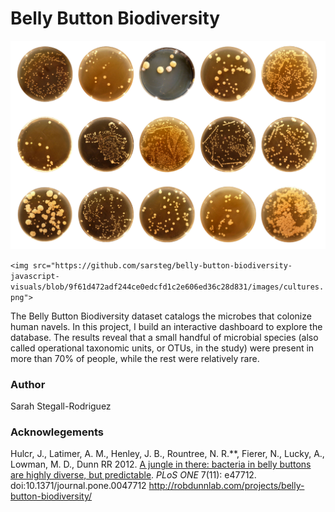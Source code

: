 # Belly Button Biodiversity

![Cultures](https://github.com/sarsteg/belly-button-biodiversity-javascript-visuals/blob/9f61d472adf244ce0edcfd1c2e606ed36c28d831/images/cultures.png)

`<img src="https://github.com/sarsteg/belly-button-biodiversity-javascript-visuals/blob/9f61d472adf244ce0edcfd1c2e606ed36c28d831/images/cultures.png">`

The Belly Button Biodiversity dataset catalogs the microbes that colonize human navels. In this project, I build an interactive dashboard to explore the database. The results reveal that a small handful of microbial species (also called operational taxonomic units, or OTUs, in the study) were present in more than 70% of people, while the rest were relatively rare.


### Author

Sarah Stegall-Rodriguez

### Acknowlegements

Hulcr, J., Latimer, A. M., Henley, J. B., Rountree, N. R.**, Fierer, N., Lucky, A., Lowman, M. D., Dunn RR 2012. [A jungle in there: bacteria in belly buttons are highly diverse, but predictable](http://www.plosone.org/article/info%3Adoi%2F10.1371%2Fjournal.pone.0047712). *PLoS ONE* 7(11): e47712. doi:10.1371/journal.pone.0047712  http://robdunnlab.com/projects/belly-button-biodiversity/

